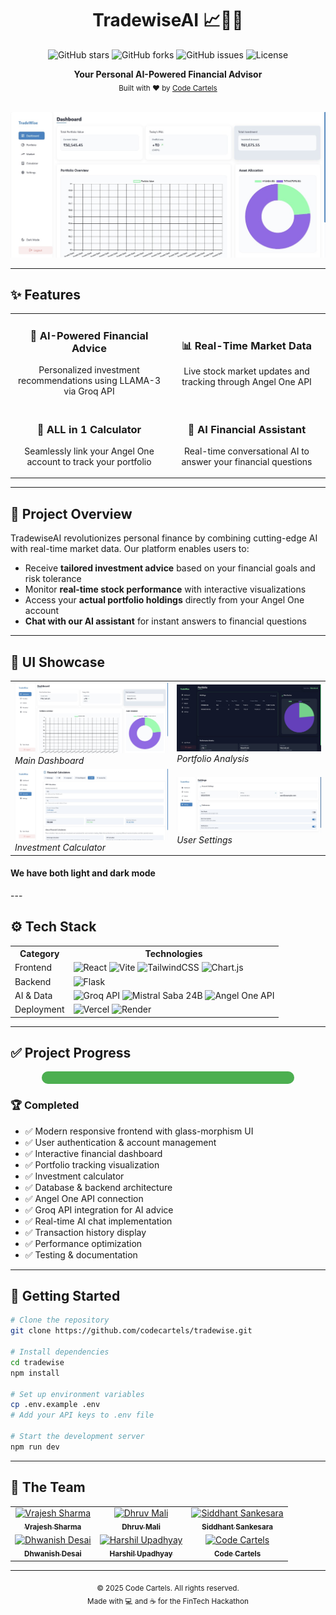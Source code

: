 # <div align="center">TradewiseAI 📈💼🤖</div>

<div align="center">
  
  ![GitHub stars](https://img.shields.io/github/stars/codecartels/tradewise?style=for-the-badge&color=yellow)
  ![GitHub forks](https://img.shields.io/github/forks/codecartels/tradewise?style=for-the-badge&color=blue)
  ![GitHub issues](https://img.shields.io/github/issues/codecartels/tradewise?style=for-the-badge&color=red)
  ![License](https://img.shields.io/badge/License-MIT-green.svg?style=for-the-badge)
  
</div>

<div align="center">
  <strong>Your Personal AI-Powered Financial Advisor</strong>
</div>

<div align="center">
  <sub>Built with ❤️ by <a href="https://github.com/codecartels">Code Cartels</a></sub>
</div>

<br />

<p align="center">
  <img src="./assets/Dashboard.jpg" alt="TradewiseAI Dashboard" width="700px" />
</p>

---

## ✨ Features

<table>
  <tr>
    <td width="50%">
      <h3 align="center">🤖 AI-Powered Financial Advice</h3>
      <p align="center">Personalized investment recommendations using LLAMA-3 via Groq API</p>
    </td>
    <td width="50%">
      <h3 align="center">📊 Real-Time Market Data</h3>
      <p align="center">Live stock market updates and tracking through Angel One API</p>
    </td>
  </tr>
  <tr>
    <td width="50%">
      <h3 align="center">🧮 ALL in 1 Calculator</h3>
      <p align="center">
      </p>
      <p align="center">Seamlessly link your Angel One account to track your portfolio</p>
    </td>
    <td width="50%">
      <h3 align="center">💬 AI Financial Assistant</h3>
      <p align="center">Real-time conversational AI to answer your financial questions</p>
    </td>
  </tr>
</table>

---

## 🎯 Project Overview

TradewiseAI revolutionizes personal finance by combining cutting-edge AI with real-time market data. Our platform enables users to:

- Receive **tailored investment advice** based on your financial goals and risk tolerance
- Monitor **real-time stock performance** with interactive visualizations
- Access your **actual portfolio holdings** directly from your Angel One account
- **Chat with our AI assistant** for instant answers to financial questions

---

## 📱 UI Showcase

<div align="center">
  <table>
    <tr>
      <td><img src="./assets/Dashboard.jpg" width="100%" /><br><em>Main Dashboard</em></td>
      <td><img src="./assets/Portfolio.jpg" width="100%" /><br><em>Portfolio Analysis</em></td>
    </tr>
    <tr>
      <td><img src="./assets/Calculator.jpg" width="100%" /><br><em>Investment Calculator</em></td>
      <td><img src="./assets/Settings.jpg" width="100%" /><br><em>User Settings</em></td>
    </tr>
  </table>
</div>
<h4>We have both light and dark mode</h4>
---

## ⚙️ Tech Stack

<div align="center">
  <table>
    <tr>
      <th>Category</th>
      <th>Technologies</th>
    </tr>
    <tr>
      <td>Frontend</td>
      <td>
        <img src="https://img.shields.io/badge/React-61DAFB?style=for-the-badge&logo=react&logoColor=black" alt="React" />
        <img src="https://img.shields.io/badge/Vite-646CFF?style=for-the-badge&logo=vite&logoColor=white" alt="Vite" />
        <img src="https://img.shields.io/badge/Tailwind_CSS-38B2AC?style=for-the-badge&logo=tailwind-css&logoColor=white" alt="TailwindCSS" />
        <img src="https://img.shields.io/badge/Chart.js-FF6384?style=for-the-badge&logo=chart.js&logoColor=white" alt="Chart.js" />
      </td>
    </tr>
    <tr>
      <td>Backend</td>
      <td>
        <img src="https://img.shields.io/badge/Flask-000000?style=for-the-badge&logo=flask&logoColor=white" alt="Flask" />
      </td>
    </tr>
    <tr>
      <td>AI & Data</td>
      <td>
        <img src="https://img.shields.io/badge/Groq_API-FF5700?style=for-the-badge&logo=groq&logoColor=white" alt="Groq API" />
        <img src="https://img.shields.io/badge/Mistral_Saba_24B-8A2BE2?style=for-the-badge&logo=mistral&logoColor=white" alt="Mistral Saba 24B" />
        <img src="https://img.shields.io/badge/Angel_One_API-0076CE?style=for-the-badge&logo=api&logoColor=white" alt="Angel One API" />
      </td>
    </tr>
    <tr>
      <td>Deployment</td>
      <td>
        <img src="https://img.shields.io/badge/Vercel-000000?style=for-the-badge&logo=vercel&logoColor=white" alt="Vercel" />
        <img src="https://img.shields.io/badge/Render-46E3B7?style=for-the-badge&logo=render&logoColor=white" alt="Render" />
      </td>
    </tr>
  </table>
</div>

---

## ✅ Project Progress

<div align="center">
  <div style="background-color: #ddd; border-radius: 10px; height: 20px; width: 80%; margin: 0 auto;">
    <div style="background-color: #4CAF50; height: 100%; width: 100%; border-radius: 10px;"></div>
  </div>
</div>

### 🏆 Completed
- ✅ Modern responsive frontend with glass-morphism UI
- ✅ User authentication & account management
- ✅ Interactive financial dashboard
- ✅ Portfolio tracking visualization
- ✅ Investment calculator
- ✅ Database & backend architecture
- ✅ Angel One API connection
- ✅ Groq API integration for AI advice
- ✅ Real-time AI chat implementation
- ✅ Transaction history display
- ✅ Performance optimization
- ✅ Testing & documentation

---

## 🚀 Getting Started

```bash
# Clone the repository
git clone https://github.com/codecartels/tradewise.git

# Install dependencies
cd tradewise
npm install

# Set up environment variables
cp .env.example .env
# Add your API keys to .env file

# Start the development server
npm run dev
```

---

## 👥 The Team

<div align="center">
  <table>
    <tr>
      <td align="center">
        <a href="https://github.com/Vrajesh-Sharma">
          <img src="https://github.com/vrajesh.png" width="100px;" alt="Vrajesh Sharma"/>
          <br />
          <sub><b>Vrajesh Sharma</b></sub>
        </a>
      </td>
      <td align="center">
        <a href="https://github.com/P47Parzival">
          <img src="https://github.com/dhruvmali.png" width="100px;" alt="Dhruv Mali"/>
          <br />
          <sub><b>Dhruv Mali</b></sub>
        </a>
      </td>
      <td align="center">
        <a href="https://github.com/siddhant4357">
          <img src="https://github.com/siddhantsan.png" width="100px;" alt="Siddhant Sankesara"/>
          <br />
          <sub><b>Siddhant Sankesara</b></sub>
        </a>
      </td>
    </tr>
    <tr>
      <td align="center">
        <a href="https://github.com/Dhwanish08">
          <img src="https://github.com/dhwanishdesai.png" width="100px;" alt="Dhwanish Desai"/>
          <br />
          <sub><b>Dhwanish Desai</b></sub>
        </a>
      </td>
      <td align="center">
        <a href="https://github.com/Harshil000">
          <img src="https://github.com/harshilupadhyay.png" width="100px;" alt="Harshil Upadhyay"/>
          <br />
          <sub><b>Harshil Upadhyay</b></sub>
        </a>
      </td>
      <td align="center">
        <a href="https://github.com/codecartels">
          <img src="https://github.com/codecartels.png" width="100px;" alt="Code Cartels"/>
          <br />
          <sub><b>Code Cartels</b></sub>
        </a>
      </td>
    </tr>
  </table>
</div>

---

<div align="center">
  <sub>© 2025 Code Cartels. All rights reserved.</sub>
  <br />
  <sub>Made with 💻 and ☕ for the FinTech Hackathon</sub>
</div>

